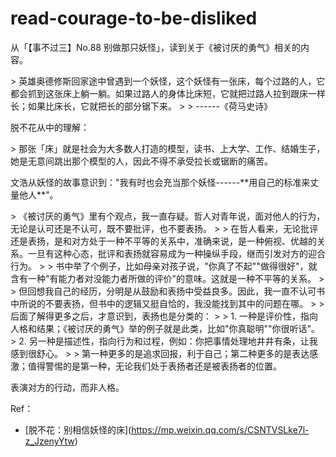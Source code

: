 # read-courage-to-be-disliked
从「【事不过三】No.88
别做那只妖怪」，读到关于《被讨厌的勇气》相关的内容。

\>
英雄奥德修斯回家途中曾遇到一个妖怪，这个妖怪有一张床，每个过路的人，它都会抓到这张床上躺一躺。如果过路人的身体比床短，它就把过路人拉到跟床一样长；如果比床长，它就把长的部分锯下来。
\> \> ------《荷马史诗》

脱不花从中的理解：

\>
那张「床」就是社会为大多数人打造的模型，读书、上大学、工作、结婚生子，她是无意间跳出那个模型的人，因此不得不承受拉长或锯断的痛苦。

文浩从妖怪的故事意识到："我有时也会充当那个妖怪------\*\*用自己的标准来丈量他人\*\*"。

\>
《被讨厌的勇气》里有个观点，我一直存疑。哲人对青年说，面对他人的行为，无论是认可还是不认可，既不要批评，也不要表扬。
\> \>
在哲人看来，无论批评还是表扬，是和对方处于一种不平等的关系中，准确来说，是一种俯视、优越的关系。一旦有这种心态，批评和表扬就容易成为一种操纵手段，继而引发对方的迎合行为。
\> \>
书中举了个例子，比如母亲对孩子说，"你真了不起""做得很好"，就含有一种"有能力者对没能力者所做的评价"的意味。这就是一种不平等的关系。
\> \>
但回想我自己的经历，分明是从鼓励和表扬中受益良多。因此，我一直不认可书中所说的不要表扬，但书中的逻辑又挺自恰的，我没能找到其中的问题在哪。
\> \> 后面了解得更多之后，才意识到，表扬也是分类的： \> \> 1.
一种是评价性，指向人格和结果；《被讨厌的勇气》举的例子就是此类，比如"你真聪明""你很听话"。
\> 2.
另一种是描述性，指向行为和过程，例如：你把事情处理地井井有条，让我感到很舒心。
\> \>
第一种更多的是追求回报，利于自己；第二种更多的是表达感激；值得警惕的是第一种，无论我们处于表扬者还是被表扬者的位置。

表演对方的行动，而非人格。

Ref：

-   \[脱不花：别相信妖怪的床\](<https://mp.weixin.qq.com/s/CSNTVSLke7l-z_JzenyYtw>)
